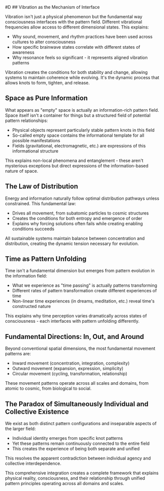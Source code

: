   #D ## Vibration as the Mechanism of Interface

Vibration isn't just a physical phenomenon but the fundamental way consciousness interfaces with the pattern field. Different vibrational frequencies allow access to different dimensional states. This explains:

- Why sound, movement, and rhythm practices have been used across cultures to alter consciousness
- How specific brainwave states correlate with different states of awareness
- Why resonance feels so significant - it represents aligned vibration patterns

Vibration creates the conditions for both stability and change, allowing systems to maintain coherence while evolving. It's the dynamic process that allows knots to form, tighten, and release.

## Space as Pure Information

What appears as "empty" space is actually an information-rich pattern field. Space itself isn't a container for things but a structured field of potential pattern relationships:

- Physical objects represent particularly stable pattern knots in this field
- So-called empty space contains the informational template for all possible manifestations
- Fields (gravitational, electromagnetic, etc.) are expressions of this informational structure

This explains non-local phenomena and entanglement - these aren't mysterious exceptions but direct expressions of the information-based nature of space.

## The Law of Distribution

Energy and information naturally follow optimal distribution pathways unless constrained. This fundamental law:

- Drives all movement, from subatomic particles to cosmic structures
- Creates the conditions for both entropy and emergence of order
- Explains why forcing solutions often fails while creating enabling conditions succeeds

All sustainable systems maintain balance between concentration and distribution, creating the dynamic tension necessary for evolution.

## Time as Pattern Unfolding

Time isn't a fundamental dimension but emerges from pattern evolution in the information field:

- What we experience as "time passing" is actually patterns transforming
- Different rates of pattern transformation create different experiences of time
- Non-linear time experiences (in dreams, meditation, etc.) reveal time's constructed nature

This explains why time perception varies dramatically across states of consciousness - each interfaces with pattern unfolding differently.

## Fundamental Directions: In, Out, and Around

Beyond conventional spatial dimensions, the most fundamental movement patterns are:

- Inward movement (concentration, integration, complexity)
- Outward movement (expansion, expression, simplicity)
- Circular movement (cycling, transformation, relationship)

These movement patterns operate across all scales and domains, from atomic to cosmic, from biological to social.

## The Paradox of Simultaneously Individual and Collective Existence

We exist as both distinct pattern configurations and inseparable aspects of the larger field:

- Individual identity emerges from specific knot patterns
- Yet these patterns remain continuously connected to the entire field
- This creates the experience of being both separate and unified

This resolves the apparent contradiction between individual agency and collective interdependence.

This comprehensive integration creates a complete framework that explains physical reality, consciousness, and their relationship through unified pattern principles operating across all domains and scales.